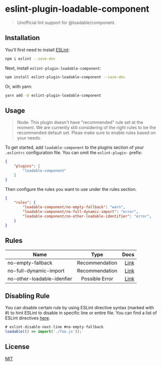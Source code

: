 # eslint-plugin-loadable-component

> Unofficial lint support for @loadable/component.

## Installation

You'll first need to install [ESLint](http://eslint.org):

```bash
npm i eslint --save-dev
```

Next, install `eslint-plugin-loadable-component`:

```bash
npm install eslint-plugin-loadable-component --save-dev
```

Or, with yarn:

```bash
yarn add -D eslint-plugin-loadable-component
```

## Usage
> Node: This plugin doesn't have "recommended" rule set at the moment. We are currently still considering of the right rules to be the recommended default set. Pleae make sure to enable rules based on your needs. 

To get started, add `loadable-component` to the plugins section of your `.eslintrc` configuration file. You can omit the `eslint-plugin-` prefix:

```json
{
    "plugins": [
        "loadable-component"
    ]
}
```

Then configure the rules you want to use under the rules section.

```json
{
    "rules": {
        "loadable-component/no-empty-fallback": "warn",
        "loadable-component/no-full-dynamic-import": "error",
        "loadable-component/no-other-loadable-identifier": "error",
    }
}
```

## Rules

| Name                       | Type             | Docs                                               |
| -------------------------- |:-------------:   | -----:                                             |
| no-empty-fallback          | Recommendation   | [Link](./docs/rules/no-empty-fallback.md)          |
| no-full-dynamic-import     | Recommendation   | [Link](./docs/rules/no-full-dynamic-import.md)     |
| no-other-loadable-idenfier | Possible Error   | [Link](./docs/rules/no-other-loadable-idenfier.md) |

## Disabling Rule
You can disable certain rule by using ESLint directive syntax (marked with #) to hint ESLint to disable in specific line or entire file. You can find a list of ESLint directives [here](https://eslint.org/docs/2.13.1/user-guide/configuring#disabling-rules-with-inline-comments).

```js
# eslint-disable-next-line #no-empty-fallback
loadable(() => import('./foo.js'));
```

## License

[MIT](./LICENSE)